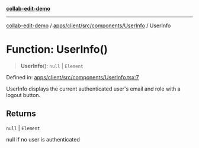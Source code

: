 [**collab-edit-demo**](../../../../../../README.md)

***

[collab-edit-demo](../../../../../../README.md) / [apps/client/src/components/UserInfo](../README.md) / UserInfo

# Function: UserInfo()

> **UserInfo**(): `null` \| `Element`

Defined in: [apps/client/src/components/UserInfo.tsx:7](https://github.com/austyle-io/pub-sub-demo/blob/facd25f09850fc4e78e94ce267c52e173d869933/apps/client/src/components/UserInfo.tsx#L7)

UserInfo displays the current authenticated user's email and role with a logout button.

## Returns

`null` \| `Element`

null if no user is authenticated
